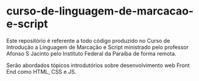 # curso-de-linguagem-de-marcacao-e-script

Este repositório é referente a todo código produzido no Curso de Introdução a Linguagem de Marcação e Script ministrado pelo professor Afonso S Jacinto pelo Instituto Federal da Paraíba de forma remota. 

Serão abordados tópicos introdutórios sobre desenvolvimento web Front End como HTML, CSS e JS.

